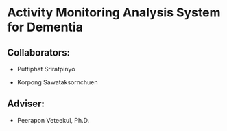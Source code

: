 # Activity Monitoring Analysis System for Dementia

## Collaborators:

* Puttiphat Sriratpinyo

* Korpong Sawataksornchuen

## Adviser:

* Peerapon Veteekul, Ph.D.
